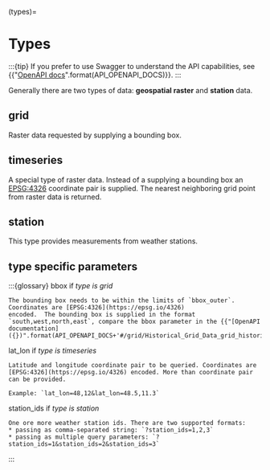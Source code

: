 (types)=
# Types

:::{tip}
If you prefer to use Swagger to understand the API capabilities, see {{"[OpenAPI docs]({})".format(API_OPENAPI_DOCS)}}.
:::

Generally there are two types of data: **geospatial raster** and **station** data. 

## grid

Raster data requested by supplying a bounding box.

## timeseries

A special type of raster data. Instead of a supplying a bounding box an [EPSG:4326](https://epsg.io/4326) coordinate
pair is supplied. The nearest neighboring grid point from raster data is returned.

## station

This type provides measurements from weather stations.

## type specific parameters

:::{glossary}
bbox 
    if _type is grid_

    The bounding box needs to be within the limits of `bbox_outer`. Coordinates are [EPSG:4326](https://epsg.io/4326)
    encoded.  The bounding box is supplied in the format `south,west,north,east`, compare the bbox parameter in the {{"[OpenAPI documentation]({})".format(API_OPENAPI_DOCS+'#/grid/Historical_Grid_Data_grid_historical__resource_id__get')}}

lat_lon 
    if _type is timeseries_

    Latitude and longitude coordinate pair to be queried. Coordinates are [EPSG:4326](https://epsg.io/4326) encoded. More than coordinate pair can be provided.

    Example: `lat_lon=48,12&lat_lon=48.5,11.3`

station_ids 
    if _type is station_

    One ore more weather station ids. There are two supported formats:
    * passing as comma-separated string: `?station_ids=1,2,3`
    * passing as multiple query parameters: `?station_ids=1&station_ids=2&station_ids=3`
:::

